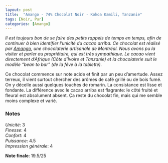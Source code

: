 ```yaml
---
layout: post
title:  "Amango - 74% Chocolat Noir - Kokoa Kamili, Tanzanie"
tags: [Noir, Pur] 
categories: [Amango]
---
```


_Il est toujours bon de se faire des petits rappels de temps en temps, afin de continuer à bien identifier l’unicité du cacao arriba.
Ce chocolat est réalisé par [Amango](https://www.amangocacao.com/), une chocolaterie artisanale de Montréal. Nous avons pu la visiter et parler au propriétaire, qui est très sympathique. Le cacao vient directement d’Afrique (Côte d’Ivoire et Tanzanie) et la chocolaterie suit le modèle “bean to bar” (de la fève à la tablette)._

Ce chocolat commence sur note acide et finit par un peu d’amertude. Assez terreux, il vient surtout chercher des arômes de café grillé ou de bois fumé. On y décelle aussi quelques touches de romarin. La consistance est lisse et fondante. 
La différence avec le cacao arriba est flagrante: le côté fruité et fleural est absolument absent. Ça reste du chocolat fin, mais qui me semble moins complexe et varié.


### Notes

_Unicité_: 3  
_Finesse_: 4  
_Confort_: 4  
_Puissance_: 4.5  
_Impression générale_: 4

**Note finale**: 19.5/25